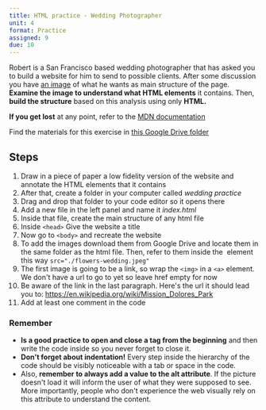 ```yaml
---
title: HTML practice - Wedding Photographer
unit: 4
format: Practice
assigned: 9
due: 10
---
```

Robert is a San Francisco based wedding photographer that has asked you to build a website for him to send to possible clients. After some discussion you have [an image](https://drive.google.com/open?id=1kuTbMWOnBie0Y9Pv35lDMifK_cpnbB4x) of what he wants as main structure of the page. **Examine the image to understand what HTML elements** it contains. Then, **build the structure** based on this analysis using only **HTML.**

**If you get lost** at any point, refer to the [MDN documentation](https://developer.mozilla.org/en-US/) 

Find the materials for this exercise in [this Google Drive folder](https://drive.google.com/drive/u/0/folders/1B3biYboD83MUOI_HFB35ag9NrWzxJv1Q)

## Steps

1. Draw in a piece of paper a low fidelity version of the website and annotate the HTML elements that it contains
2. After that, create a folder in your computer called _wedding practice_
3. Drag and drop that folder to your code editor so it opens there
4. Add a new file in the left panel and name it _index.html_ 
5. Inside that file, create the main structure of any html file
6. Inside `<head>` Give the website a title
7. Now go to `<body>` and recreate the website
8. To add the images download them from Google Drive and locate them in the same folder as the html file. Then, refer to them inside the <img> element this way `src="./flowers-wedding.jpeg"`
9. The first image is going to be a link, so wrap the `<img>` in a `<a>` element. We don't have a url to go to yet so leave href empty for now
10. Be aware of the link in the last paragraph. Here's the url it should lead you to: <https://en.wikipedia.org/wiki/Mission_Dolores_Park>
11. Add at least one comment in the code

### Remember

* **Is a good practice to open and close a tag from the beginning** and then write the code inside so you never forget to close it.
* **Don't forget about indentation!** Every step inside the hierarchy of the code should be visibly noticeable with a tab or space in the code.
* Also, **remember to always add a value to the alt attribute**. If the picture doesn't load it will inform the user of what they were supposed to see. More importantly, people who don't experience the web visually rely on this attribute to understand the content.
